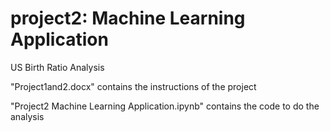 # project2: Machine Learning Application

US Birth Ratio Analysis

"Project1and2.docx" contains the instructions of the project

"Project2 Machine Learning Application.ipynb" contains the code to do the analysis
